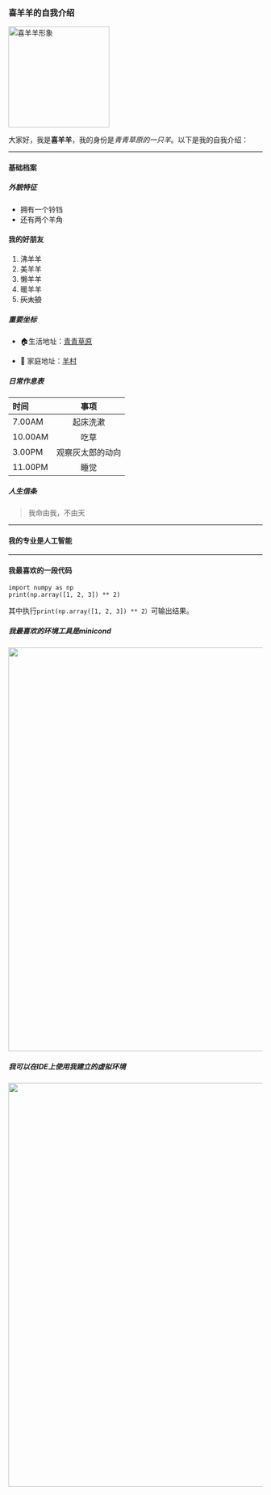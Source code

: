 ### 喜羊羊的自我介绍
<img src="D:\xiyangyang.png" alt="喜羊羊形象" width = "200"  />

大家好，我是**喜羊羊**，我的身份是*青青草原的一只羊*。以下是我的自我介绍：

*** 

#### 基础档案
##### 外貌特征
- 拥有一个铃铛
- 还有两个羊角

#### 我的好朋友
1. 沸羊羊
2. 美羊羊
3. 懒羊羊
4. 暖羊羊
5. ~~灰太狼~~

##### 重要坐标

- 🏠生活地址：<a href=https://baike.baidu.com/item/%E9%9D%92%E9%9D%92%E8%8D%89%E5%8E%9F/18834>青青草原</a>

- 🏢 家庭地址：<a href=https://baike.baidu.com/item/羊村/70871>羊村</a>

##### 日常作息表
| 时间     |  事项  |
|:-------|:----:| 
| 7.00AM | 起床洗漱 |
| 10.00AM | 吃草 |
| 3.00PM | 观察灰太郎的动向 |
| 11.00PM| 睡觉 |

##### 人生信条
> 我命由我，不由天

*** 

#### 我的专业是人工智能

***

#### 我最喜欢的一段代码


    import numpy as np
    print(np.array([1, 2, 3]) ** 2)
其中执行``print(np.array([1, 2, 3]) ** 2）``可输出结果。

##### 我最喜欢的环境工具是minicond
<img src="C:\Users\admin\Pictures\Screenshots\屏幕截图 2025-03-21 174053.png"  width = "800" />

##### 我可以在IDE上使用我建立的虚拟环境
<img src="C:\Users\admin\Pictures\Screenshots\屏幕截图 2025-03-21 174547.png" width = "800" />